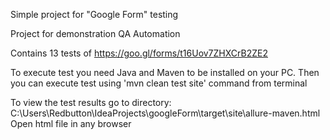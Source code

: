 Simple project for "Google Form" testing

Project for demonstration QA Automation

Contains 13 tests of https://goo.gl/forms/t16Uov7ZHXCrB2ZE2

To execute test you need Java and Maven to be installed on your PC.
Then you can execute test using 'mvn clean test site' command from terminal

To view the test results go to directory:
C:\Users\Redbutton\IdeaProjects\googleForm\target\site\allure-maven.html
Open html file in any browser

